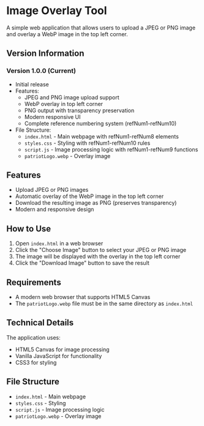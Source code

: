 # Image Overlay Tool

A simple web application that allows users to upload a JPEG or PNG image and overlay a WebP image in the top left corner.

## Version Information

### Version 1.0.0 (Current)
- Initial release
- Features:
  - JPEG and PNG image upload support
  - WebP overlay in top left corner
  - PNG output with transparency preservation
  - Modern responsive UI
  - Complete reference numbering system (refNum1-refNum10)
- File Structure:
  - `index.html` - Main webpage with refNum1-refNum8 elements
  - `styles.css` - Styling with refNum1-refNum10 rules
  - `script.js` - Image processing logic with refNum1-refNum9 functions
  - `patriotLogo.webp` - Overlay image

## Features

- Upload JPEG or PNG images
- Automatic overlay of the WebP image in the top left corner
- Download the resulting image as PNG (preserves transparency)
- Modern and responsive design

## How to Use

1. Open `index.html` in a web browser
2. Click the "Choose Image" button to select your JPEG or PNG image
3. The image will be displayed with the overlay in the top left corner
4. Click the "Download Image" button to save the result

## Requirements

- A modern web browser that supports HTML5 Canvas
- The `patriotLogo.webp` file must be in the same directory as `index.html`

## Technical Details

The application uses:
- HTML5 Canvas for image processing
- Vanilla JavaScript for functionality
- CSS3 for styling

## File Structure

- `index.html` - Main webpage
- `styles.css` - Styling
- `script.js` - Image processing logic
- `patriotLogo.webp` - Overlay image 